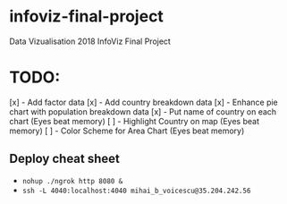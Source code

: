 # infoviz-final-project
Data Vizualisation 2018 InfoViz Final Project

# TODO:
[x] - Add factor data
[x] - Add country breakdown data
[x] - Enhance pie chart with population breakdown data
[x] - Put name of country on each chart (Eyes beat memory)
[ ] - Highlight Country on map (Eyes beat memory)
[ ] - Color Scheme for Area Chart (Eyes beat memory)

## Deploy cheat sheet
* `nohup ./ngrok http 8080 &`
* `ssh -L 4040:localhost:4040 mihai_b_voicescu@35.204.242.56`
